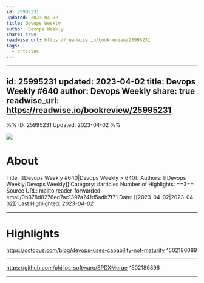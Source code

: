 ```yaml
---
id: 25995231
updated: 2023-04-02
title: Devops Weekly
author: Devops Weekly
share: true
readwise_url: https://readwise.io/bookreview/25995231
tags:
  - articles
---
```

---
id: 25995231
updated: 2023-04-02
title: Devops Weekly #640
author: Devops Weekly
share: true
readwise_url: https://readwise.io/bookreview/25995231
---

%%
ID: 25995231
Updated: 2023-04-02
%%

![]( https://readwise-assets.s3.amazonaws.com/static/images/article3.5c705a01b476.png)

# About
Title: [[Devops Weekly #640|Devops Weekly  > 640]]
Authors: [[Devops Weekly|Devops Weekly]]
Category: #articles
Number of Highlights: ==3==
Source URL: mailto:reader-forwarded-email/0b378d8276ed7ac1397a241d5adb7f71
Date: [[2023-04-02|2023-04-02]]
Last Highlighted: *2023-04-02*

---

# Highlights

https://octopus.com/blog/devops-uses-capability-not-maturity ^502186089

---
https://github.com/philips-software/SPDXMerge ^502186896

---